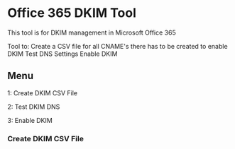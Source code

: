 # Office 365 DKIM Tool

This tool is for DKIM management in Microsoft Office 365

Tool to:
Create a CSV file for all CNAME's there has to be created to enable DKIM
Test DNS Settings
Enable DKIM

## Menu

1: Create DKIM CSV File

2: Test DKIM DNS

3: Enable DKIM

### Create DKIM CSV File
